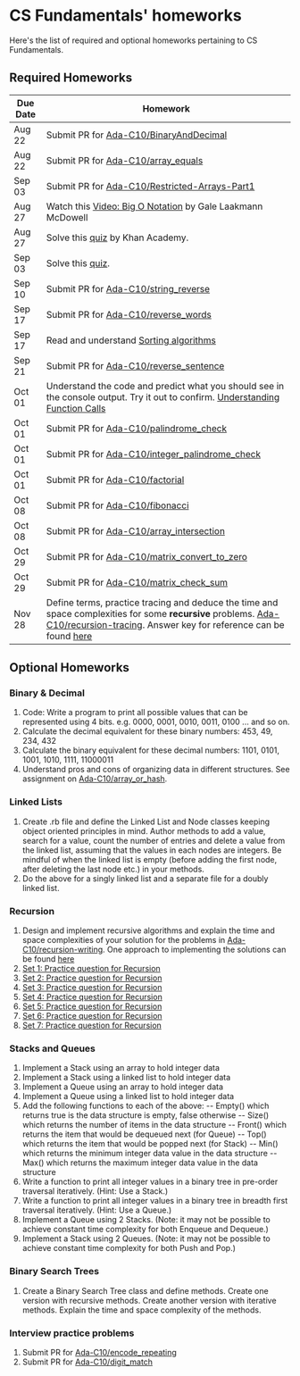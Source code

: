 # CS Fundamentals' homeworks
Here's the list of required and optional homeworks pertaining to CS Fundamentals.

## Required Homeworks
Due Date | Homework
---------|----------------
Aug 22   | Submit PR for [Ada-C10/BinaryAndDecimal](https://github.com/Ada-C10/BinaryAndDecimal)
Aug 22   | Submit PR for [Ada-C10/array_equals](https://github.com/Ada-C10/array_equals)
Sep 03   | Submit PR for [Ada-C10/Restricted-Arrays-Part1](https://github.com/Ada-C10/Restricted-Arrays-Part1)
Aug 27   | Watch this [Video: Big O Notation](https://www.youtube.com/watch?v=v4cd1O4zkGw) by Gale Laakmann McDowell
Aug 27   | Solve this [quiz](https://www.khanacademy.org/computing/computer-science/algorithms/asymptotic-notation/e/quiz--comparing-function-growth) by Khan Academy.
Sep 03   | Solve this [quiz](https://github.com/Ada-Developers-Academy/textbook-curriculum/blob/master/04-cs-fundamentals/classroom/time%20complexity/time_complexity_quiz.md).
Sep 10   | Submit PR for [Ada-C10/string_reverse](https://github.com/Ada-C10/string_reverse)
Sep 17   | Submit PR for [Ada-C10/reverse_words](https://github.com/Ada-C10/reverse_words)
Sep 17   | Read and understand [Sorting algorithms](https://github.com/Ada-Developers-Academy/textbook-curriculum/blob/master/04-cs-fundamentals/classroom/Sorting.md)
Sep 21   | Submit PR for [Ada-C10/reverse_sentence](https://github.com/Ada-C10/reverse_sentence)
Oct 01   | Understand the code and predict what you should see in the console output. Try it out to confirm. [Understanding Function Calls](https://github.com/Ada-Developers-Academy/textbook-curriculum/blob/master/04-cs-fundamentals/classroom/Understanding%20function%20calls.md#assignments)
Oct 01   | Submit PR for [Ada-C10/palindrome_check](https://github.com/Ada-C10/palindrome_check)
Oct 01   | Submit PR for [Ada-C10/integer_palindrome_check](https://github.com/Ada-C10/integer_palindrome_check)
Oct 01   | Submit PR for [Ada-C10/factorial](https://github.com/Ada-C10/factorial)
Oct 08   | Submit PR for [Ada-C10/fibonacci](https://github.com/Ada-C10/fibonacci)
Oct 08   | Submit PR for [Ada-C10/array_intersection](https://github.com/Ada-C10/array_intersection)
Oct 29   | Submit PR for [Ada-C10/matrix_convert_to_zero](https://github.com/Ada-C10/matrix_convert_to_zero)
Oct 29   | Submit PR for [Ada-C10/matrix_check_sum](https://github.com/Ada-C10/matrix_check_sum)
Nov 28   | Define terms, practice tracing and deduce the time and space complexities for some **recursive** problems. [Ada-C10/recursion-tracing](https://github.com/Ada-C10/recursion-tracing). Answer key for reference can be found [here](https://github.com/Ada-C10/recursion-tracing/tree/solutions)

## Optional Homeworks
### Binary & Decimal
1. Code: Write a program to print all possible values that can be represented using 4 bits. e.g. 0000, 0001, 0010, 0011, 0100 ... and so on.
2. Calculate the decimal equivalent for these binary numbers: 453, 49, 234, 432
3. Calculate the binary equivalent for these decimal numbers: 1101, 0101, 1001, 1010, 1111, 11000011
4. Understand pros and cons of organizing data in different structures. See assignment on [Ada-C10/array_or_hash](https://github.com/Ada-C10/array_or_hash).

### Linked Lists
1. Create .rb file and define the Linked List and Node classes keeping object oriented principles in mind. Author methods to add a value, search for a value, count the number of entries and delete a value from the linked list, assuming that the values in each nodes are integers. Be mindful of when the linked list is empty (before adding the first node, after deleting the last node etc.) in your methods.</br>
2. Do the above for a singly linked list and a separate file for a doubly linked list.

### Recursion
1. Design and implement recursive algorithms and explain the time and space complexities of your solution for the problems in [Ada-C10/recursion-writing](https://github.com/Ada-C10/recursion-writing). One approach to implementing the solutions can be found [here](https://github.com/Ada-C10/recursion-writing/tree/solution)
2. [Set 1: Practice question for Recursion](http://www.geeksforgeeks.org/practice-questions-for-recursion/)
3. [Set 2: Practice question for Recursion](http://www.geeksforgeeks.org/practice-questions-for-recursion-set-2/)
4. [Set 3: Practice question for Recursion](http://www.geeksforgeeks.org/practice-questions-for-recursion-set-3/)
5. [Set 4: Practice question for Recursion](http://www.geeksforgeeks.org/practice-questions-for-recursion-set-4/)
6. [Set 5: Practice question for Recursion](http://www.geeksforgeeks.org/practice-questions-for-recursion-set-5/)
7. [Set 6: Practice question for Recursion](http://www.geeksforgeeks.org/practice-questions-for-recursion-set-6/)
8. [Set 7: Practice question for Recursion](http://www.geeksforgeeks.org/practice-questions-for-recursion-set-7/)

### Stacks and Queues
1. Implement a Stack using an array to hold integer data
2. Implement a Stack using a linked list to hold integer data
3. Implement a Queue using an array to hold integer data
4. Implement a Queue using a linked list to hold integer data
5. Add the following functions to each of the above:
-- Empty() which returns true is the data structure is empty, false otherwise
-- Size() which returns the number of items in the data structure
-- Front() which returns the item that would be dequeued next (for Queue) 
-- Top() which returns the item that would be popped next  (for Stack)
-- Min() which returns the minimum integer data value in the data structure
-- Max() which returns the maximum integer data value in the data structure
6. Write a function to print all integer values in a binary tree in pre-order traversal iteratively. (Hint: Use a Stack.)
7. Write a function to print all integer values in a binary tree in breadth first traversal iteratively. (Hint: Use a Queue.)
8. Implement a Queue using 2 Stacks. (Note: it may not be possible to achieve constant time complexity for both Enqueue and Dequeue.)
9. Implement a Stack using 2 Queues. (Note: it may not be possible to achieve constant time complexity for both Push and Pop.)

### Binary Search Trees
1. Create a Binary Search Tree class and define methods. Create one version with recursive methods. Create another version with iterative methods. Explain the time and space complexity of the methods.

### Interview practice problems
1. Submit PR for [Ada-C10/encode_repeating](https://github.com/Ada-C10/encode_repeating)
2. Submit PR for [Ada-C10/digit_match](https://github.com/Ada-C10/digit_match)

